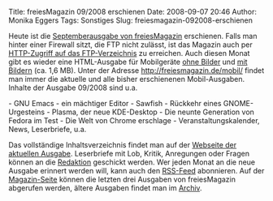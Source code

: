 Title: freiesMagazin 09/2008 erschienen
Date: 2008-09-07 20:46
Author: Monika Eggers
Tags: Sonstiges
Slug: freiesmagazin-092008-erschienen

Heute ist die [Septemberausgabe von
freiesMagazin](ftp://ftp.freiesmagazin.de/2008/freiesMagazin-2008-09.pdf)
erschienen. Falls man hinter einer Firewall sitzt, die FTP nicht
zulässt, ist das Magazin auch per [HTTP-Zugriff auf das
FTP-Verzeichnis](http://www.freiesmagazin.de/ftp/2008/freiesMagazin-2008-09.pdf)
zu erreichen. Auch diesen Monat gibt es wieder eine HTML-Ausgabe für
Mobilgeräte [ohne
Bilder](http://freiesmagazin.de/mobil/freiesMagazin-2008-09.html) und
[mit
Bildern](http://freiesmagazin.de/mobil/freiesMagazin-2008-09-bilder.html)
(ca. 1,6 MB). Unter der Adresse <http://freiesmagazin.de/mobil/> findet
man immer die aktuelle und alle bisher erschienenen Mobil-Ausgaben.
Inhalte der Ausgabe 09/2008 sind u.a.

</p>
-   GNU Emacs - ein mächtiger Editor
-   Sawfish - Rückkehr eines GNOME-Urgesteins
-   Plasma, der neue KDE-Desktop
-   Die neunte Generation von Fedora im Test
-   Die Welt von Chrome erschlage
-   Veranstaltungskalender, News, Leserbriefe, u.a.

</p>
<!--break--><!--break-->

Das vollständige Inhaltsverzeichnis findet man auf der [Webseite der
aktuellen Ausgabe](http://www.freiesmagazin.de/freiesMagazin-2008-09).
Leserbriefe mit Lob, Kritik, Anregungen oder Fragen können an die
[Redaktion](http://www.freiesmagazin.de/kontakt) geschickt werden. Wer
jeden Monat an die neue Ausgabe erinnert werden will, kann auch den
[RSS-Feed](http://www.freiesmagazin.de/rss.xml) abonnieren. Auf der
[Magazin-Seite](http://www.freiesmagazin.de/magazin) können die letzten
drei Ausgaben von freiesMagazin abgerufen werden, ältere Ausgaben findet
man im [Archiv](http://www.freiesmagazin.de/archiv).

</p>

